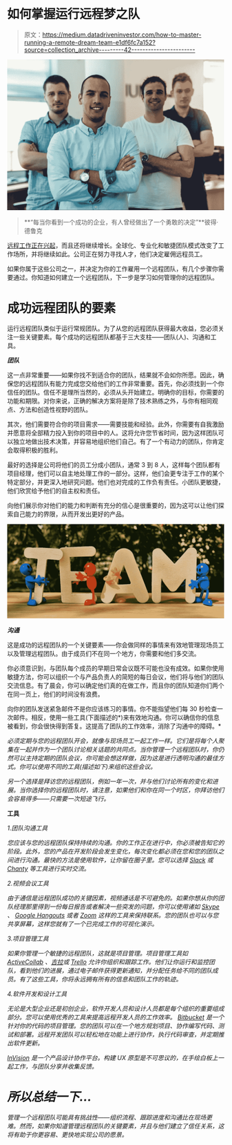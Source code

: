 # 如何掌握运行远程梦之队

> 原文：<https://medium.datadriveninvestor.com/how-to-master-running-a-remote-dream-team-e1df6fc7a152?source=collection_archive---------42----------------------->

![](img/4869bc23455a26c13db65b594aa0cdbc.png)

> **“每当你看到一个成功的企业，有人曾经做出了一个勇敢的决定”**彼得·德鲁克

[远程工作正在兴起](https://qz.com/1161017/remote-work-is-reaching-unprecedented-levels-of-popularity-and-thats-a-good-thing/)，而且还将继续增长。全球化、专业化和敏捷团队模式改变了工作场所，并将继续如此。公司正在努力寻找人才，他们决定雇佣远程员工。

如果你属于这些公司之一，并决定为你的工作雇用一个远程团队，有几个步骤你需要通过。你知道如何建立一个远程团队，下一步是学习如何管理你的远程团队。

# **成功远程团队的要素**

运行远程团队类似于运行常规团队。为了从您的远程团队获得最大收益，您必须关注一些关键要素。每个成功的远程团队都基于三大支柱——团队(人)、沟通和工具。

***团队***

这一点非常重要——如果你找不到适合你的团队，结果就不会如你所愿。因此，确保您的远程团队有能力完成您交给他们的工作非常重要。首先，你必须找到一个你信任的团队。信任不是理所当然的，必须从头开始建立。明确你的目标，你需要的功能和期限。对你来说，正确的解决方案将是除了技术熟练之外，与你有相同观点、方法和创造性视野的团队。

其次，他们需要符合你的项目需求——需要技能和经验。此外，你需要有自我激励并愿意将全部精力投入到你的项目中的人。这将允许您节省时间，因为这样团队可以独立地做出技术决策，并容易地组织他们自己。有了一个有动力的团队，你肯定会取得积极的胜利。

最好的选择是公司将他们的员工分成小团队，通常 3 到 8 人，这样每个团队都有项目经理，他们可以自主地处理工作的一部分。这样，他们会更专注于工作的某个特定部分，并更深入地研究问题。他们也对完成的工作负有责任。小团队更敏捷，他们欣赏给予他们的自主权和责任。

向他们展示你对他们的能力和判断有充分的信心是很重要的，因为这可以让他们探索自己能力的界限，从而开发出更好的产品。

![](img/7841b27951ecd705e42e65252f8d1ac7.png)

***沟通***

这是成功的远程团队的一个关键要素——你会做同样的事情来有效地管理现场员工以及管理远程团队。由于成员们不在同一个地方，你需要和他们多交流。

你必须意识到，与团队每个成员的早期日常会议既不可能也没有成效。如果你使用敏捷方法，你可以组织一个与产品负责人的简短的每日会议，他们将与他们的团队交流信息。有了晨会，你可以确定他们真的在做工作，而且你的团队知道你们两个在同一页上，他们的时间没有浪费。

向你的团队发送紧急邮件不是你应该练习的事情。你不能指望他们每 30 秒检查一次邮件。相反，使用一些工具(下面描述的*)来有效地沟通。你可以确信你的信息被看到，你会很快得到答复。这提高了团队的工作效率，消除了沟通中的障碍。*

*必须定期与您的远程团队开会，就像与现场员工一起工作一样。它们是将每个人聚集在一起并作为一个团队讨论相关话题的共同点。当你管理一个远程团队时，你仍然可以主持定期的团队会议，你可能会想这样做，因为这是进行透明沟通的最佳方式。你可以使用不同的工具(*描述如下*)来组织这些会议。*

*另一个选择是拜访您的远程团队，例如一年一次，并与他们讨论所有的变化和进展。当你选择你的远程团队时，请注意，如果他们和你在同一个时区，你拜访他们会容易得多——只需要一次短途飞行。*

****工具****

*1.团队沟通工具*

*您应该与您的远程团队保持持续的沟通。你的工作正在进行中，你必须被告知它的阶段。此外，您的产品在开发阶段会发生变化，每次变化都必须在您和您的团队之间进行沟通。最快的方法是使用软件，让你留在圈子里。您可以选择 [Slack](https://slack.com/) 或 [Chanty](https://www.chanty.com/) 等工具进行实时交流。*

*2.视频会议工具*

*由于通信是远程团队成功的关键因素，视频通话是不可避免的。如果你想从你的团队经理那里得到一份每日报告或者解决一些突发的问题，你可以使用诸如 [Skype](https://www.skype.com/en/) 、 [Google Hangouts](https://hangouts.google.com/) 或者 [Zoom](https://zoom.us/) 这样的工具来保持联系。您的团队也可以与您共享屏幕，这样您就有了一个已完成工作的可视化演示。*

*3.项目管理工具*

*如果你管理一个敏捷的远程团队，这就是项目管理。项目管理工具如 [ActiveCollab](http://www.activecollab.com) 、[吉拉](https://www.atlassian.com/software/jira)或 [Trello](https://trello.com) 允许你组织和跟踪工作。他们让你运行和监控团队，看到他们的进展，通过电子邮件获得更新通知，并分配任务给不同的团队成员。有了这些工具，你将永远拥有所有的信息和团队工作的轨迹。*

*4.软件开发和设计工具*

*无论是大型企业还是初创企业，软件开发人员和设计人员都是每个组织的重要组成部分。您可以使用优秀的工具来提高远程开发人员的工作效率。 [Bitbucket](https://www.atlassian.com/software/bitbucket) 是一个针对你的代码的项目管理。您的团队可以在一个地方规划项目、协作编写代码、测试和部署。远程开发团队可以轻松地在功能上进行协作，执行代码审查，并定期推出软件更新。*

*[InVision](https://www.invisionapp.com/) 是一个产品设计协作平台。构建 UX 原型是不可思议的，在手绘白板上一起工作，与团队分享并收集反馈。*

# ***所以总结一下…***

*管理一个远程团队可能具有挑战性——组织流程、跟踪进度和沟通比在现场更难。然而，如果你知道管理远程团队的关键要素，并且与他们建立了信任关系，这将有助于你更容易、更快地实现公司的愿景。*